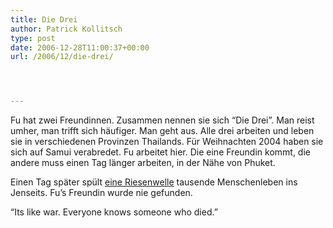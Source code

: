 ```yaml
---
title: Die Drei
author: Patrick Kollitsch
type: post
date: 2006-12-28T11:00:37+00:00
url: /2006/12/die-drei/




---
```

Fu hat zwei Freundinnen. Zusammen nennen sie sich &#8220;Die Drei&#8221;. Man reist umher, man trifft sich häufiger. Man geht aus. Alle drei arbeiten und leben sie in verschiedenen Provinzen Thailands. Für Weihnachten 2004 haben sie sich auf Samui verabredet. Fu arbeitet hier. Die eine Freundin kommt, die andere muss einen Tag länger arbeiten, in der Nähe von Phuket. 

Einen Tag später spült [eine Riesenwelle][1] tausende Menschenleben ins Jenseits. Fu&#8217;s Freundin wurde nie gefunden.

&#8220;Its like war. Everyone knows someone who died.&#8221;

 [1]: http://de.wikipedia.org/wiki/Seebeben_im_Indischen_Ozean_2004
